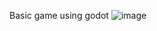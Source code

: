 Basic game using godot
![image](https://github.com/user-attachments/assets/03ca7a5c-fe8d-43b7-851b-87ce746b3541)
